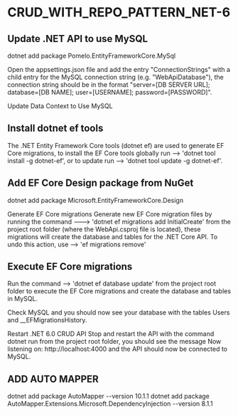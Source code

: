 # CRUD_WITH_REPO_PATTERN_NET-6

## Update .NET API to use MySQL

dotnet add package Pomelo.EntityFrameworkCore.MySql

Open the appsettings.json file and add the entry "ConnectionStrings" with a child entry for the MySQL connection string 
(e.g. "WebApiDatabase"), the connection string should be in the format "server=[DB SERVER URL]; database=[DB NAME]; user=[USERNAME]; password=[PASSWORD]".

Update Data Context to Use MySQL

## Install dotnet ef tools
The .NET Entity Framework Core tools (dotnet ef) are used to generate EF Core migrations, 
to install the EF Core tools
globally run --> 'dotnet tool install -g dotnet-ef',
or to update run --> 'dotnet tool update -g dotnet-ef'.

## Add EF Core Design package from NuGet
dotnet add package Microsoft.EntityFrameworkCore.Design

Generate EF Core migrations
Generate new EF Core migration files by 
running the command ---> 'dotnet ef migrations add InitialCreate' 
from the project root folder (where the WebApi.csproj file is located), these migrations will create the database and tables for the .NET Core API.
 To undo this action, use  --> 'ef migrations remove'

## Execute EF Core migrations
Run the command --> 'dotnet ef database update' 
from the project root folder to execute the EF Core migrations and create the database and tables in MySQL.

Check MySQL and you should now see your database with the tables Users and __EFMigrationsHistory.


Restart .NET 6.0 CRUD API
Stop and restart the API with the command dotnet run from the project root folder, you should see the message Now listening on: http://localhost:4000 and the API should now be connected to MySQL.


## ADD AUTO MAPPER
dotnet add package AutoMapper --version 10.1.1
dotnet add package AutoMapper.Extensions.Microsoft.DependencyInjection --version 8.1.1
